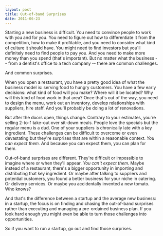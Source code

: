 ```yaml
---
layout: post
title: Out-of-band Surprises
date: 2011-06-23
---
```


Starting a new business is difficult. You need to convince people to work with you and for you. You need to figure out how to differentiate it from the competition, how to make it profitable, and you need to consider what kind of culture it should have. You might need to find investors but you'll definitely need to find people to pay you. And you need to make more money than you spend (that's important). But no matter what the business -- from a dentist's office to a tech company -- there are common challenges.

And common surprises.

When you open a restaurant, you have a pretty good idea of what the business model is: serving food to hungry customers. You have a few early decisions: what kind of food will you make? Where will it be located? Why will this kind of food work in that area? Once that's out of the way, you need to design the menu, work out an inventory, develop relationships with suppliers, hire staff. And you'll probably be doing a lot of renovations.

But after the doors open, things change. Contrary to your estimates, you're selling 2-to-1 take-out over sit-down meals. People love the specials but the regular menu is a dud. One of your suppliers is chronically late with a key ingredient. These challenges can be difficult to overcome or even devastating but they're surprises that are within a reasonable context. *You can expect them.* And because you can expect them, you can plan for them.

Out-of-band surprises are different. They're difficult or impossible to imagine where or when they'll appear. *You can't expect them*. Maybe instead of a restaurant, there's a bigger opportunity in importing and distributing that key ingredient. Or maybe after talking to suppliers and potential customers, you found a better business for your niche in catering. Or delivery services. Or maybe you accidentally invented a new tomato. Who knows? 

And that's the difference between a startup and the average new business: in a startup, the focus is on finding and chasing the out-of-band surprises rather than executing and managing a pre-ordained business plan. If you look hard enough you might even be able to turn those challenges into opportunities.

So if you want to run a startup, go out and find those surprises.